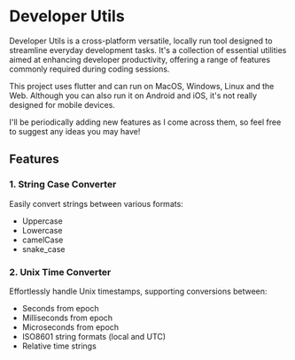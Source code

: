 # Developer Utils

Developer Utils is a cross-platform versatile, locally run tool designed to streamline everyday development tasks. It's a collection of essential utilities aimed at enhancing developer productivity, offering a range of features commonly required during coding sessions.

This project uses flutter and can run on MacOS, Windows, Linux and the Web. Although you can also run it on Android and iOS, it's not really designed for mobile devices.

I'll be periodically adding new features as I come across them, so feel free to suggest any ideas you may have!

## Features

### 1. String Case Converter
Easily convert strings between various formats:
- Uppercase
- Lowercase
- camelCase
- snake_case

### 2. Unix Time Converter
Effortlessly handle Unix timestamps, supporting conversions between:
- Seconds from epoch
- Milliseconds from epoch
- Microseconds from epoch
- ISO8601 string formats (local and UTC)
- Relative time strings

